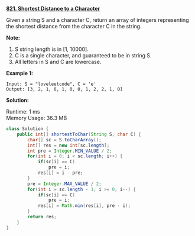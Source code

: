 **[821. Shortest Distance to a Character](https://leetcode.com/problems/shortest-distance-to-a-character/)**

Given a string S and a character C, return an array of integers representing the shortest distance from the character C in the string.


**Note:**

1. S string length is in [1, 10000].
2. C is a single character, and guaranteed to be in string S.
3. All letters in S and C are lowercase.

**Example 1:**

```
Input: S = "loveleetcode", C = 'e'
Output: [3, 2, 1, 0, 1, 0, 0, 1, 2, 2, 1, 0]
```

**Solution:**

Runtime: 1 ms<br/>
Memory Usage: 36.3 MB

```java
class Solution {
    public int[] shortestToChar(String S, char C) {
        char[] sc = S.toCharArray();
        int[] res = new int[sc.length];
        int pre = Integer.MIN_VALUE / 2;
        for(int i = 0; i < sc.length; i++) {
            if(sc[i] == C) 
                pre = i;
            res[i] = i - pre;
        }
        pre = Integer.MAX_VALUE / 2;
        for(int i = sc.length - 1; i >= 0; i--) {
            if(sc[i] == C)
                pre = i;
            res[i] = Math.min(res[i], pre - i);
        }
        return res;
    }
}
```